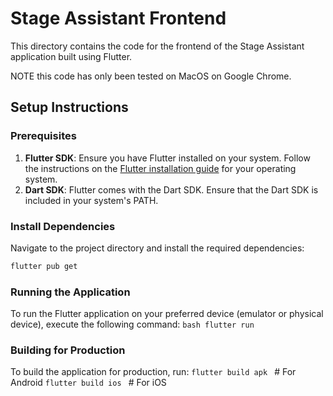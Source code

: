 # Stage Assistant Frontend

This directory contains the code for the frontend of the Stage Assistant application built using Flutter.

NOTE this code has only been tested on MacOS on Google Chrome.

## Setup Instructions

### Prerequisites

1. **Flutter SDK**: Ensure you have Flutter installed on your system. Follow the instructions on the [Flutter installation guide](https://flutter.dev/docs/get-started/install) for your operating system.
2. **Dart SDK**: Flutter comes with the Dart SDK. Ensure that the Dart SDK is included in your system's PATH.

### Install Dependencies

Navigate to the project directory and install the required dependencies:
```bash
flutter pub get
```

### Running the Application

To run the Flutter application on your preferred device (emulator or physical device), execute the following command:
```bash flutter run ```

### Building for Production

To build the application for production, run:
```flutter build apk ``` # For Android
```flutter build ios ```  # For iOS
